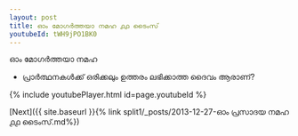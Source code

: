 ```yaml
---
layout: post
title: ഓം മോഗർത്തയാ നമഹ ൧൧ ടൈംസ്
youtubeId: tWH9jPO1BK0
---
```

 
 
 ഓം മോഗർത്തയാ നമഹ 
 
 -  പ്രാർത്ഥനകൾക്ക് ഒരിക്കലും ഉത്തരം ലഭിക്കാത്ത ദൈവം ആരാണ്? 
 
  
 
  
 
 
 
 
 
 


{% include youtubePlayer.html id=page.youtubeId %}
 
[Next]({{ site.baseurl }}{% link  split1/_posts/2013-12-27-ഓം പ്രസാദയ നമഹ ൧൧ ടൈംസ്.md%})
 
